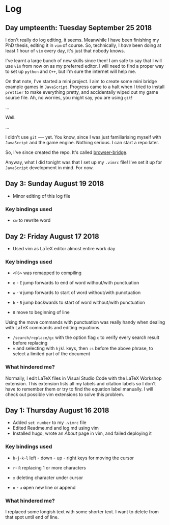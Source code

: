 # Log

## Day umpteenth: Tuesday September 25 2018
I don't really do log editing, it seems.
Meanwhile I have been finishing my PhD thesis, editing it in `vim` of course.
So, technically, I *have* been doing at least 1 hour of `vim` every day, it's just that nobody knows.

I've learnt a large bunch of new skills since then!
I am safe to say that I will use `vim` from now on as my preferred editor.
I will need to find a proper way to set up `python` and `C++`, but I'm sure the internet will help me.

On that note, I've started a mini project.
I aim to create some mini bridge example games in `JavaScript`.
Progress came to a halt when I tried to install `prettier` to make everything pretty, and accidentally wiped out my game source file.
Ah, no worries, you might say, you are using `git`!

...

Well.

...

I didn't use `git` --- yet.
You know, since I was just familiarising myself with `JavaScript` and the game engine.
Nothing serious.
I can start a repo later.

So, I've since created the repo.
It's called [browser-bridge](../browser-bridge/).

Anyway, what I did tonight was that I set up my `.vimrc` file!
I've set it up for `JavaScript` development in mind.
For now.


## Day 3: Sunday August 19 2018

* Minor editing of this log file

### Key bindings used
* `cw` to rewrite word


## Day 2: Friday August 17 2018

* Used vim as LaTeX editor almost entire work day

### Key bindings used
* `<F6>` was remapped to compiling

* `e` - `E` jump forwards to end of word without/with punctuation
* `w` - `W` jump forwards to start of word without/with punctuation
* `b` - `B` jump backwards to start of word without/with punctuation

* `0` move to beginning of line

Using the move commands with punctuation was really handy when dealing with
LaTeX commands and editing equations.

* `/search/replace/gc` with the option flag `c` to verify every search result before replacing
* `v` and selecting with `hjkl` keys, then `:s` before the above phrase, to select a limited part
of the document

### What hindered me?
Normally, I edit LaTeX files in Visual Studio Code with the LaTeX Workshop extension.
This extension lists all my labels and citation labels so I don't have to remember them or try to find the
equation label manually.
I will check out possible vim extensions to solve this problem.

## Day 1: Thursday August 16 2018

* Added `set number` to my `.vimrc` file
* Edited Readme.md and log.md using vim
* Installed hugo, wrote an *About* page in vim, and failed deploying it

### Key bindings used
* `h`-`j`-`k`-`l` left - down - up - right keys for moving the cursor

* `r`- `R` replacing 1 or more characters

* `x` deleting character under cursor

* `o` - `a` **o**pen new line or **a**ppend

### What hindered me?
I replaced some longish text with some shorter text. I want to delete from that spot until end of line.
